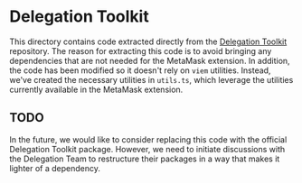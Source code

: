 # Delegation Toolkit

This directory contains code extracted directly from the [Delegation Toolkit](https://github.com/metamask/delegator-sdk/) repository.
The reason for extracting this code is to avoid bringing any dependencies that are not needed for the MetaMask extension.
In addition, the code has been modified so it doesn't rely on `viem` utilities.
Instead, we've created the necessary utilities in `utils.ts`, which leverage the utilities currently available in the MetaMask extension.

## TODO

In the future, we would like to consider replacing this code with the official Delegation Toolkit package.
However, we need to initiate discussions with the Delegation Team to restructure their packages in a way that makes it lighter of a dependency.
